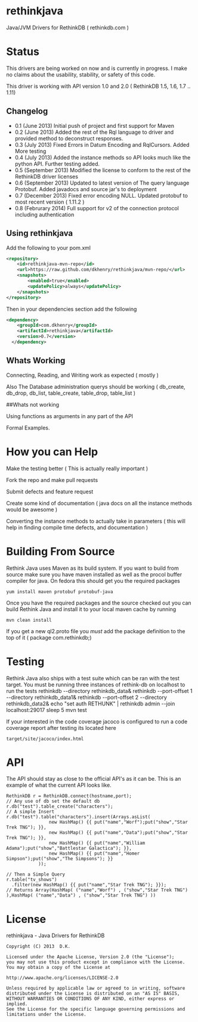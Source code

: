 rethinkjava
===========

Java/JVM Drivers for RethinkDB ( rethinkdb.com )


# Status 
This drivers are being worked on now and is currently in progress. I make no claims about the usability, stability, or safety of this code. 

This driver is working with API version 1.0 and 2.0 ( RethinkDB 1.5, 1.6, 1.7 .. 1.11) 

## Changelog 

* 0.1 (June 2013) Initial push of project and first support for Maven
* 0.2 (June 2013) Added the rest of the Rql language to driver and provided method to deconstruct responses.
* 0.3 (July 2013) Fixed Errors in Datum Encoding and RqlCursors. Added More testing
* 0.4 (July 2013) Added the instance methods so API looks much like the python API. Further testing added. 
* 0.5 (September 2013) Modified the license to conform to the rest of the RethinkDB driver licenses
* 0.6 (September 2013) Updated to latest version of The query language Protobuf. Added javadocs and source jar's to
deployment
* 0.7 (December 2013) Fixed error encoding NULL. Updated protobuf to most recent version ( 1.11.2 )
* 0.8 (Februrary 2014) Full support for v2 of the connection protocol including authentication

## Using rethinkjava 
Add the following to your pom.xml
```xml
<repository>
    <id>rethinkjava-mvn-repo</id>
    <url>https://raw.github.com/dkhenry/rethinkjava/mvn-repo/</url>
    <snapshots>
        <enabled>true</enabled>
        <updatePolicy>always</updatePolicy>
    </snapshots>
</repository>

```

Then in your dependencies section add the following
```xml
<dependency>
    <groupId>com.dkhenry</groupId>
    <artifactId>rethinkjava</artifactId>
    <version>0.7</version>
  </dependency>
```

## Whats Working 
Connecting, Reading, and Writing work as expected ( mostly ) 

Also The Database administration querys should be working ( db_create, db_drop, db_list, table_create, table_drop, table_list )

##Whats not working 

Using functions as arguments in any part of the API

Formal Examples. 

# How you can Help 
Make the testing better ( This is actually really important ) 

Fork the repo and make pull requests 

Submit defects and feature request 

Create some kind of documentation ( java docs on all the instance methods would be awesome ) 

Converting the instance methods to actually take in parameters ( this will help in finding compile time defects, and documentation )

# Building From Source 
Rethink Java uses Maven as its build system. If you want to build from source make sure you have 
maven installed as well as the procol buffer compiler for java. On fedora this should get you the required packages 

    yum install maven protobuf protobuf-java
    
Once you have the required packages and the source checked out you can build Rethink Java and install it to your local maven cache by running  

    mvn clean install 
    
If you get a new ql2.proto file you _must_ add the package definition to the top of it ( package com.rethinkdb;)

# Testing
Rethink Java also ships with a test suite which can be ran with the test target. You must be running three instances of rethink-db on localhost to run the tests
    rethinkdb --directory rethinkdb_data&
    rethinkdb --port-offset 1 --directory rethinkdb_data1&
    rethinkdb --port-offset 2 --directory rethinkdb_data2&
    echo "set auth RETHUNK" | rethinkdb admin --join localhost:29017
    sleep 5
    mvn test 

If your interested in the code coverage jacoco is configured to run a code coverage report after testing its located here 

    target/site/jacoco/index.html
 
# API
The API should stay as close to the official API's as it can be. This is an example of what the current API looks like.


    RethinkDB r = RethinkDB.connect(hostname,port);
    // Any use of db set the default db
    r.db("test").table_create("characters");
    // A simple Insert
    r.db("test").table("characters").insert(Arrays.asList(
				    new HashMap() {{ put("name","Worf");put("show","Star Trek TNG"); }},
				    new HashMap() {{ put("name","Data");put("show","Star Trek TNG"); }},
				    new HashMap() {{ put("name","William Adama");put("show","Battlestar Galactica"); }}, 
				    new HashMap() {{ put("name","Homer Simpson");put("show","The Simpsons"); }}
				));

    // Then a Simple Query
    r.table("tv_shows")
	  .filter(new HashMap() {{ put("name","Star Trek TNG"); }});
    // Returns Array(HashMap( ("name","Worf") , ("show","Star Trek TNG") ),HashMap( ("name","Data") , ("show","Star Trek TNG") ))

# License 
rethinkjava - Java Drivers for RethinkDB

    Copyright (C) 2013  D.K.

    Licensed under the Apache License, Version 2.0 (the "License");
    you may not use this product except in compliance with the License.
    You may obtain a copy of the License at

    http://www.apache.org/licenses/LICENSE-2.0

    Unless required by applicable law or agreed to in writing, software
    distributed under the License is distributed on an "AS IS" BASIS,
    WITHOUT WARRANTIES OR CONDITIONS OF ANY KIND, either express or implied.
    See the License for the specific language governing permissions and
    limitations under the License.
